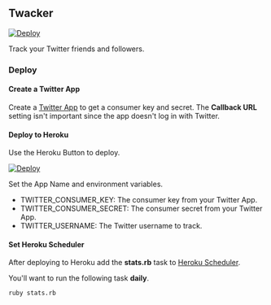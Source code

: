 ## Twacker

[![Deploy](https://www.herokucdn.com/deploy/button.svg)](https://heroku.com/deploy)

Track your Twitter friends and followers.

### Deploy

#### Create a Twitter App

Create a [Twitter App](https://apps.twitter.com/) to get a consumer key and
secret. The **Callback URL** setting isn't important since the app doesn't
log in with Twitter.

#### Deploy to Heroku

Use the Heroku Button to deploy.

[![Deploy](https://www.herokucdn.com/deploy/button.svg)](https://heroku.com/deploy)

Set the App Name and environment variables.

* TWITTER_CONSUMER_KEY: The consumer key from your Twitter App.
* TWITTER_CONSUMER_SECRET: The consumer secret from your Twitter App.
* TWITTER_USERNAME: The Twitter username to track.

#### Set Heroku Scheduler

After deploying to Heroku add the **stats.rb** task to
[Heroku Scheduler](https://devcenter.heroku.com/articles/scheduler#scheduling-jobs).

You'll want to run the following task **daily**.

```
ruby stats.rb
```
